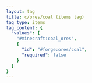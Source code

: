 ```yaml
---
layout: tag
title: c/ores/coal (items tag)
tag_type: items
tag_content: {
  "values": [
    "#minecraft:coal_ores",
    {
      "id": "#forge:ores/coal",
      "required": false
    }
  ]
}
---
```

